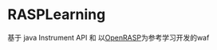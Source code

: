 # RASPLearning

基于 java Instrument API 和 以[OpenRASP](https://github.com/baidu/openrasp)为参考学习开发的waf 
